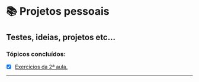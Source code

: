 # :books: Projetos pessoais
## Testes, ideias, projetos etc...
### Tópicos concluídos:
- [x] [Exercícios da 2ª aula.](https://github.com/PedroSantana2/python-basico-solyd/blob/main/exercicios/aula_02.py)
---
